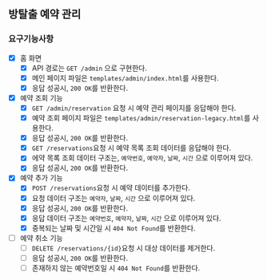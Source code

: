 ## 방탈출 예약 관리

### 요구기능사항

- [x] 홈 화면
    - [x] API 경로는 `GET /admin` 으로 구현한다.
    - [x] 메인 페이지 파일은 `templates/admin/index.html`를 사용한다.
    - [x] 응답 성공시, `200 OK`를 반환한다.
- [x] 예약 조회 기능
    - [x] `GET /admin/reservation` 요청 시 예약 관리 페이지를 응답해야 한다.
    - [x] 예약 조회 페이지 파일은 `templates/admin/reservation-legacy.html`를 사용한다.
    - [x] 응답 성공시, `200 OK`를 반환한다.
    - [x] `GET /reservations`요청 시 예약 목록 조회 데이터를 응답해야 한다.
    - [x] 에약 목록 조회 데이터 구조는, `예약번호`, `예약자`, `날짜`, `시간` 으로 이루어져 있다.
    - [x] 응답 성공시, `200 OK`를 반환한다.
- [x] 예약 추가 기능
    - [x] `POST /reservations`요청 시 예약 데이터를 추가한다.
    - [x] 요청 데이터 구조는 `예약자`, `날짜`, `시간` 으로 이루어져 있다.
    - [x] 응답 성공시, `200 OK`를 반환한다.
    - [x] 응답 데이터 구조는 `예약번호`, `예약자`, `날짜`, `시간` 으로 이루어져 있다.
    - [x] 중복되는 날짜 및 시간일 시 `404 Not Found`를 반환한다.
- [ ] 예약 취소 기능
    - [ ] `DELETE /reservations/{id}`요청 시 대상 데이터를 제거한다.
    - [ ] 응답 성공시, `200 OK`를 반환한다.
    - [ ] 존재하지 않는 예약번호일 시 `404 Not Found`를 반환한다.
